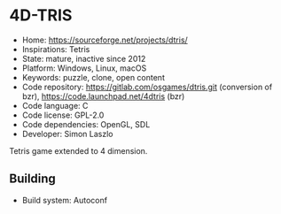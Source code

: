 # 4D-TRIS

- Home: https://sourceforge.net/projects/dtris/
- Inspirations: Tetris
- State: mature, inactive since 2012
- Platform: Windows, Linux, macOS
- Keywords: puzzle, clone, open content
- Code repository: https://gitlab.com/osgames/dtris.git (conversion of bzr), https://code.launchpad.net/4dtris (bzr)
- Code language: C
- Code license: GPL-2.0
- Code dependencies: OpenGL, SDL
- Developer: Simon Laszlo

Tetris game extended to 4 dimension.

## Building

- Build system: Autoconf
